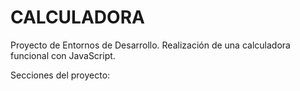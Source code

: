 # CALCULADORA

<p>Proyecto de Entornos de Desarrollo. Realización de una calculadora funcional con JavaScript.</p>

<p>Secciones del proyecto:</p>


